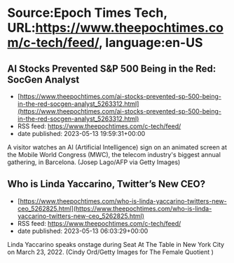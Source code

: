 # Source:Epoch Times Tech, URL:https://www.theepochtimes.com/c-tech/feed/, language:en-US

## AI Stocks Prevented S&P 500 Being in the Red: SocGen Analyst
 - [https://www.theepochtimes.com/ai-stocks-prevented-sp-500-being-in-the-red-socgen-analyst_5263312.html](https://www.theepochtimes.com/ai-stocks-prevented-sp-500-being-in-the-red-socgen-analyst_5263312.html)
 - RSS feed: https://www.theepochtimes.com/c-tech/feed/
 - date published: 2023-05-13 19:59:31+00:00

A visitor watches an AI (Artificial Intelligence) sign on an animated screen at the Mobile World Congress (MWC), the telecom industry's biggest annual gathering, in Barcelona. (Josep Lago/AFP via Getty Images)

## Who is Linda Yaccarino, Twitter’s New CEO?
 - [https://www.theepochtimes.com/who-is-linda-yaccarino-twitters-new-ceo_5262825.html](https://www.theepochtimes.com/who-is-linda-yaccarino-twitters-new-ceo_5262825.html)
 - RSS feed: https://www.theepochtimes.com/c-tech/feed/
 - date published: 2023-05-13 06:03:29+00:00

Linda Yaccarino speaks onstage during Seat At The Table in New York City on March 23, 2022. (Cindy Ord/Getty Images for The Female Quotient )

